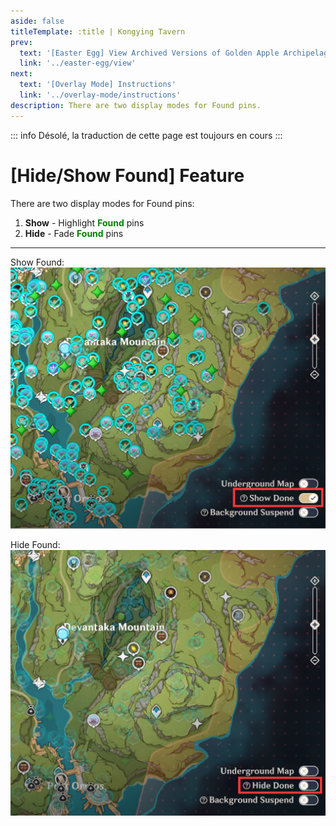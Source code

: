 ```yaml
---
aside: false
titleTemplate: :title | Kongying Tavern
prev:
  text: '[Easter Egg] View Archived Versions of Golden Apple Archipelago'
  link: '../easter-egg/view'
next:
  text: '[Overlay Mode] Instructions'
  link: '../overlay-mode/instructions'
description: There are two display modes for Found pins.
---
```


::: info
Désolé, la traduction de cette page est toujours en cours
:::

[文：【隐藏】标记/【显示】标记]: # 'https://support.qq.com/products/321980/faqs/127250'

# [Hide/Show Found] Feature

There are two display modes for Found pins:

1. **Show** - Highlight <b><span style="color: green">Found</span></b> pins
2. **Hide** - Fade <b><span style="color: green">Found</span></b> pins

---

Show Found:
![](/imgs/fr/manual/hide-show-done/Hide.png)

Hide Found:
![](/imgs/fr/manual/hide-show-done/show.png)
